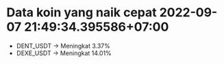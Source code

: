 # Data koin yang naik cepat 2022-09-07 21:49:34.395586+07:00

* DENT_USDT -> Meningkat 3.37%
* DEXE_USDT -> Meningkat 14.01%

